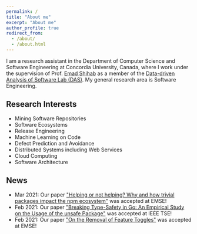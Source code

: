 ```yaml
---
permalink: /
title: "About me"
excerpt: "About me"
author_profile: true
redirect_from:
  - /about/
  - /about.html
---
```


I am a research assistant in the Department of Computer Science and Software Engineering at Concordia University, Canada, where I work under the supervision of Prof. [Emad Shihab](http://das.encs.concordia.ca/members/emad-shihab/) as a member of the [Data-driven Analysis of Software Lab (DAS)](http://das.encs.concordia.ca/). My general research area is Software Engineering.

## Research Interests

- Mining Software Repositories
- Software Ecosystems
- Release Engineering
- Machine Learning on Code
- Defect Prediction and Avoidance
- Distributed Systems including Web Services
- Cloud Computing
- Software Architecture

## News

- Mar 2021: Our paper ["Helping or not helping? Why and how trivial packages impact the npm ecosystem"](/publication/2021-03-Chen-EMSE) was accepted at EMSE!
- Feb 2021: Our paper ["Breaking Type-Safety in Go: An Empirical Study on the Usage of the unsafe Package"](/publication/2021-02-Costa-TSE) was accepted at IEEE TSE!
- Feb 2021: Our paper ["On the Removal of Feature Toggles"](/publication/2021-02-Hoyos-EMSE) was accepted at EMSE!
